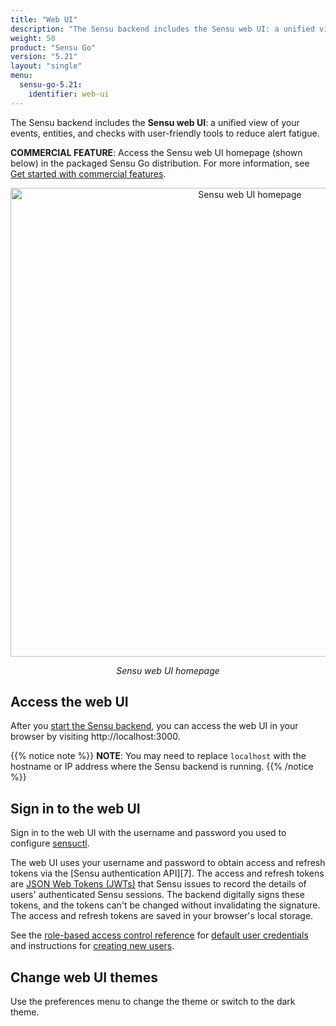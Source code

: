 ```yaml
---
title: "Web UI"
description: "The Sensu backend includes the Sensu web UI: a unified view of your Sensu resources with user-friendly tools to reduce alert fatigue. Read this guide to start using the Sensu web UI."
weight: 50
product: "Sensu Go"
version: "5.21"
layout: "single"
menu:
  sensu-go-5.21:
    identifier: web-ui
---
```


<a name="federated-webui"></a>

The Sensu backend includes the **Sensu web UI**: a unified view of your events, entities, and checks with user-friendly tools to reduce alert fatigue.

**COMMERCIAL FEATURE**: Access the Sensu web UI homepage (shown below) in the packaged Sensu Go distribution. For more information, see [Get started with commercial features][6].

<div style="text-align:center">
<img src="/images/web-ui.png" alt="Sensu web UI homepage" width="750">
</div>

<p style="text-align:center"><i>Sensu web UI homepage</i></p>

## Access the web UI

After you [start the Sensu backend][1], you can access the web UI in your browser by visiting http://localhost:3000.

{{% notice note %}}
**NOTE**: You may need to replace `localhost` with the hostname or IP address where the Sensu backend is running.
{{% /notice %}}

## Sign in to the web UI

Sign in to the web UI with the username and password you used to configure [sensuctl][2].

The web UI uses your username and password to obtain access and refresh tokens via the [Sensu authentication API][7].
The access and refresh tokens are [JSON Web Tokens (JWTs)][2] that Sensu issues to record the details of users' authenticated Sensu sessions.
The backend digitally signs these tokens, and the tokens can't be changed without invalidating the signature.
The access and refresh tokens are saved in your browser's local storage.

See the [role-based access control reference][3] for [default user credentials][4] and instructions for [creating new users][5].

## Change web UI themes

Use the preferences menu to change the theme or switch to the dark theme.


[1]: ../reference/backend#restart-the-service
[2]: ../sensuctl/
[3]: ../reference/rbac/
[4]: ../reference/rbac#default-users
[5]: ../reference/rbac#create-users
[6]: ../commercial/
